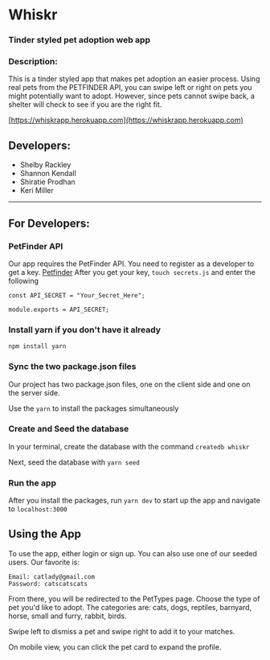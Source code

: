 # Whiskr

### Tinder styled pet adoption web app

### Description: 
This is a tinder styled app that makes pet adoption an easier process. Using real pets from the PETFINDER API, you can swipe left or right on pets you might potentially want to adopt. However, since pets cannot swipe back, a shelter will check to see if you are the right fit. 

[https://whiskrapp.herokuapp.com](https://whiskrapp.herokuapp.com)

## Developers:
* Shelby Rackley
* Shannon Kendall
* Shiratie Prodhan
* Keri Miller 

---
## For Developers:

### PetFinder API
Our app requires the PetFinder API. You need to register as a developer to get a key. [Petfinder](https://www.petfinder.com/developers/api-docs)
After you get your key, `touch secrets.js` and enter the following

```
const API_SECRET = "Your_Secret_Here";

module.exports = API_SECRET;

```

### Install yarn if you don't have it already
`npm install yarn`
### Sync the two package.json files
Our project has two package.json files, one on the client side and one on the server side.

Use the `yarn` to install the packages simultaneously

### Create and Seed the database
In your terminal, create the database with the command `createdb whiskr`

Next, seed the database with `yarn seed`

### Run the app
After you install the packages, run `yarn dev` to start up the app and navigate to `localhost:3000`

## Using the App
To use the app, either login or sign up. You can also use one of our seeded users. Our favorite is:
```
Email: catlady@gmail.com
Password: catscatscats

```
From there, you will be redirected to the PetTypes page. Choose the type of pet you'd like to adopt. The categories are: cats, dogs, reptiles, barnyard, horse, small and furry, rabbit, birds.

Swipe left to dismiss a pet and swipe right to add it to your matches.

On mobile view, you can click the pet card to expand the profile.
